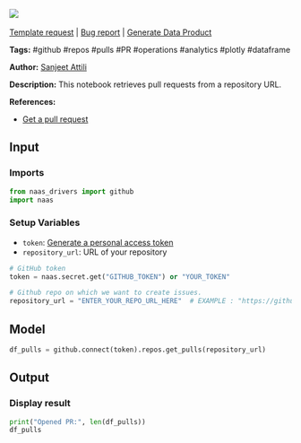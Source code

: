 <a href="https://app.naas.ai/user-redirect/naas/downloader?url=https://raw.githubusercontent.com/jupyter-naas/awesome-notebooks/master/GitHub/GitHub_Get_open_pull_requests.ipynb" target="_parent"><img src="https://naasai-public.s3.eu-west-3.amazonaws.com/open_in_naas.svg"/></a><br><br><a href="https://github.com/jupyter-naas/awesome-notebooks/issues/new?assignees=&labels=&template=template-request.md&title=Tool+-+Action+of+the+notebook+">Template request</a> | <a href="https://github.com/jupyter-naas/awesome-notebooks/issues/new?assignees=&labels=bug&template=bug_report.md&title=GitHub+-+Get+open+pull+requests:+Error+short+description">Bug report</a> | <a href="https://app.naas.ai/user-redirect/naas/downloader?url=https://raw.githubusercontent.com/jupyter-naas/awesome-notebooks/master/Naas/Naas_Start_data_product.ipynb" target="_parent">Generate Data Product</a>

**Tags:** #github #repos #pulls #PR #operations #analytics #plotly #dataframe

**Author:** [Sanjeet Attili](https://www.linkedin.com/in/sanjeet-attili-760bab190/)

**Description:** This notebook retrieves pull requests from a repository URL.

**References:**
- [Get a pull request](https://docs.github.com/en/rest/pulls/pulls?apiVersion=2022-11-28#get-a-pull-request)

## Input

### Imports


```python
from naas_drivers import github
import naas
```

### Setup Variables
- `token`: [Generate a personal access token](https://docs.github.com/en/github/authenticating-to-github/creating-a-personal-access-token)
- `repository_url`: URL of your repository


```python
# GitHub token
token = naas.secret.get("GITHUB_TOKEN") or "YOUR_TOKEN"

# Github repo on which we want to create issues.
repository_url = "ENTER_YOUR_REPO_URL_HERE"  # EXAMPLE : "https://github.com/jupyter-naas/awesome-notebooks"
```

## Model


```python
df_pulls = github.connect(token).repos.get_pulls(repository_url)
```

## Output

### Display result


```python
print("Opened PR:", len(df_pulls))
df_pulls
```
